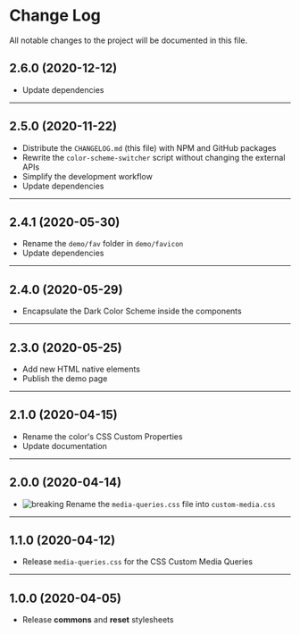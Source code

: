 # Change Log

All notable changes to the project will be documented in this file.

## 2.6.0 (2020-12-12)

- Update dependencies

---

## 2.5.0 (2020-11-22)

- Distribute the `CHANGELOG.md` (this file) with NPM and GitHub packages
- Rewrite the `color-scheme-switcher` script without changing the external APIs
- Simplify the development workflow
- Update dependencies

---

## 2.4.1 (2020-05-30)

- Rename the `demo/fav` folder in `demo/favicon`
- Update dependencies

---

## 2.4.0 (2020-05-29)

- Encapsulate the Dark Color Scheme inside the components

---

## 2.3.0 (2020-05-25)

- Add new HTML native elements
- Publish the demo page

---

## 2.1.0 (2020-04-15)

- Rename the color's CSS Custom Properties
- Update documentation

---

## 2.0.0 (2020-04-14)

- ![breaking] Rename the `media-queries.css` file into `custom-media.css`

---

## 1.1.0 (2020-04-12)

- Release `media-queries.css` for the CSS Custom Media Queries

---

## 1.0.0 (2020-04-05)

- Release **commons** and **reset** stylesheets

[breaking]: https://shields.io/badge/-breaking-202d3a?style=flat-square
